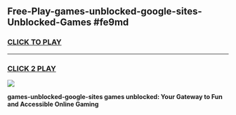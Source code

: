 
## Free-Play-games-unblocked-google-sites-Unblocked-Games #fe9md
<h3>
<a href="https://news.freeplayer.one?title=games-unblocked-google-sites&ref=8M">CLICK TO PLAY</a></h3>
<hr>

<h3>
<a href="https://news.freeplayer.one?title=games-unblocked-google-sites&ref=8M">CLICK 2 PLAY</a>
  
</h3>

<a href="https://news.freeplayer.one?title=games-unblocked-google-sites&ref=8M"><img src="https://clearcache.store/games.png"></a>


**games-unblocked-google-sites games unblocked: Your Gateway to Fun and Accessible Online Gaming**
